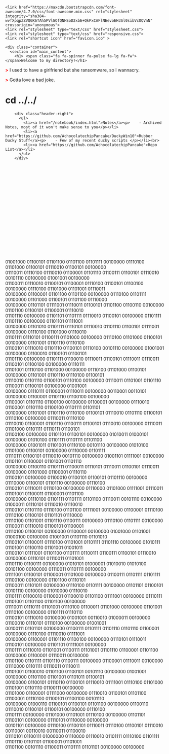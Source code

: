 <html>
  <head>
    <meta charset="utf-8">
    <meta name="viewport" content="width=device-width, initial-scale=1.0">

    <link href="https://maxcdn.bootstrapcdn.com/font-awesome/4.7.0/css/font-awesome.min.css" rel="stylesheet" integrity="sha384-wvfXpqpZZVQGK6TAh5PVlGOfQNHSoD2xbE+QkPxCAFlNEevoEH3Sl0sibVcOQVnN" crossorigin="anonymous">
    <link rel="stylesheet" type="text/css" href="stylesheet.css">
    <link rel="stylesheet" type="text/css" href="responsive.css">
    <link rel="shortcut icon" href="favicon.ico" >

    <div class="container">
      <section id="main_content">
        <h1> <span class="fa fa-spinner fa-pulse fa-lg fa-fw"></span>Welcome to my directory!</h1>

<p><strong style="color: red;"> ></strong> I used to have a girlfriend but she ransomware, so I wannacry.</p>

<p><strong style="color: red;"> ></strong> Gotta love a bad joke.</p>
        
<h1><span class="fa-stack fa-lg"><i class="fa fa-square fa-stack-2x"></i><i class="fa fa-terminal fa-stack-1x fa-inverse"></i></span>  cd ../../</h1>

        <div class="header-right">
          <ul>
            <li><a href="/notebook/index.html">Notes</a><p>    - Archived Notes, most of it won't make sense to you</p></li>
            <li><a href="https://github.com/AchocolatechipPancake/DuckyWin10">Rubber Ducky Stuff</a><p>    - Few of my recent ducky scripts </p></li><br>
            <li><a href="https://github.com/AchocolatechipPancake">Repo List</a></li>
          </ul>
        </div>

<footer style="padding-top: 25px;"><br><br><br><br><br><br><br><br><br><br><br><br><br><br><br><br>
01001000 01100101 01101100 01101100 01101111 00100000 01110100 01101000 01100101 01110010 01100101 00100000 <br>
01110011 01110100 01110010 01100001 01101110 01100111 01100101 01110010 00101110 00100000 01001001 00100000 <br>
01100011 01110010 01100101 01100001 01110100 01100101 01100100 00100000 01110100 01101000 01101001 01110011 <br>
00100000 01100001 01101100 01101100 00100000 01110100 01101111 00100000 01101000 01100101 01101100 01110000 <br>
00100000 01101101 01111001 01110011 01100101 01101100 01100110 00100000 01101100 01100101 01100001 01110010 <br>
01101110 00100000 01101101 01101111 01110010 01100101 00100000 01101111 01101110 00100000 01101101 01111001 <br>
00100000 01101010 01101111 01110101 01110010 01101110 01100101 01111001 00100000 01110100 01101000 01110010 <br>
01101111 01110101 01100111 01101000 00100000 01110100 01101000 01100101 00100000 01101001 01101110 01110100 <br>
01100101 01110010 01101110 01100101 01110100 00101110 00100000 01001001 00100000 01100010 01100101 01100101 <br>
01101110 00100000 01101111 01100010 01110011 01100101 01110011 01110011 01100101 01100100 00100000 01110111 <br>
01101001 01110100 01101000 00100000 01110100 01101000 01100101 00100000 01101001 01101110 01110100 01100101 <br>
01110010 01101110 01100101 01110100 00100000 01110011 01101001 01101110 01100011 01100101 00100000 01001001 <br>
00100000 01110111 01100001 01110011 00100000 00110001 00110101 00100000 01100001 01101110 01100100 00100000 <br>
01100001 01101110 01100100 00100000 01100001 00100000 01110010 01100001 01101110 01100100 01101111 01101101 <br>
00100000 01101001 01101110 01110100 01100101 01110010 01101110 01100101 01110100 00100000 01110011 01110100 <br>
01110010 01100001 01101110 01100111 01100101 01110010 00100000 01110011 01101000 01101111 01110111 01100101 <br>
01100100 00100000 01101101 01100101 00100000 01010011 01000101 00100000 01010100 01101111 01101111 01101100 <br>
00100000 01001011 01101001 01110100 00101110 00100000 01010100 01101000 01100101 00100000 01110000 01101111 <br>
01110111 01100101 01110010 00101110 00100000 01001101 01111001 00100000 01101101 01100001 01101001 01101110 <br>
00100000 01100110 01101111 01100011 01110101 01110011 01100101 01110011 00100000 01101000 01100001 01110110 <br>
01100101 00100000 01100010 01100101 01100101 01101110 00100000 01110000 01100101 01101110 00100000 01110100 <br>
01100101 01110011 01110100 00100000 01110000 01101000 01111001 01110011 01101001 01100011 01100001 01101100 <br>
00100000 01110100 01101111 01101111 01101100 01110011 00101110 00100000 01000011 01110101 01110010 01110010 <br>
01100101 01101110 01110100 01101100 01111001 00100000 01100001 01110100 01110100 01100101 01101101 01110000 <br>
01110100 01101001 01101110 01100111 00100000 01110100 01101111 00100000 01100011 01110010 01100101 01100001 <br>
01110100 01100101 00100000 01100001 00100000 01001000 01101001 01000100 00100000 01001001 01101110 01101010 <br>
01100101 01100011 01110100 01101001 01101111 01101110 00100000 01010111 01101001 01100110 01101001 01001011 <br>
01100101 01111001 01101100 01101111 01100111 01100111 01100101 01110010 00100000 01110101 01110011 01101001 <br>
01101110 01100111 00100000 01010101 01000001 01010010 01010100 00101100 00100000 01110011 01101111 00100000 <br>
01111001 01100101 01100001 01101000 00100000 01100111 01101111 01101111 01100100 00100000 01101100 01110101 <br>
01100011 01101011 00100000 01110100 01101111 00100000 01101101 01100101 00101110 00100000 01010000 01110010 <br>
01101111 01100010 01100001 01100010 01101100 01111001 00100000 01110111 01101001 01101100 01101100 00100000 <br>
01110011 01110111 01101001 01110100 01100011 01101000 00100000 01101001 01110100 00100000 01101111 01110110 <br>
01100101 01110010 00100000 01001001 00110010 01000011 00100000 01100010 01110101 01110100 00100000 01001001 <br>
00100111 01101101 00100000 01100111 01101111 01101110 01101110 01100001 00100000 01110100 01110010 01111001 <br>
00100000 01100001 01101110 01100100 00100000 01110101 01110011 01100101 00100000 01101101 01111001 00100000 <br>
01101111 01110010 01101001 01100111 01101001 01101110 01100001 01101100 00100000 01100001 01110011 00100000 <br>
01101100 01101111 01101110 01100111 00100000 01100001 01110011 00100000 01110000 01101111 01110011 01110011 <br>
01101001 01100010 01101100 01100101 00101110 00100000 01001001 00100000 01101100 01101001 01101011 01100101 <br>
00100000 01100101 01110110 01100101 01110010 01111001 01110100 01101000 01101001 01101110 01100111 00100000 <br>
01101000 01100001 01111000 00100000 01110010 01100101 01101100 01100001 01110100 01100101 01100100 00101110 <br>
00100000 01000110 01100101 01100101 01101100 00100000 01100110 01110010 01100101 01100101 00100000 01110100 <br>
01101111 00100000 01101000 01101001 01110100 00100000 01101101 01100101 00100000 01110101 01110000 00100000 <br>
00101101 00100000 01110100 01100101 01110011 01110100 01100101 01110010 00110001 00110010 00110011 01100010 <br>
01110101 01100111 01000000 01110000 01110010 01101111 01110100 01101111 01101110 01101101 01100001 01101001 <br>
01101100 00101110 01100011 01101111 01101101 00100000 00100000 </footer>
